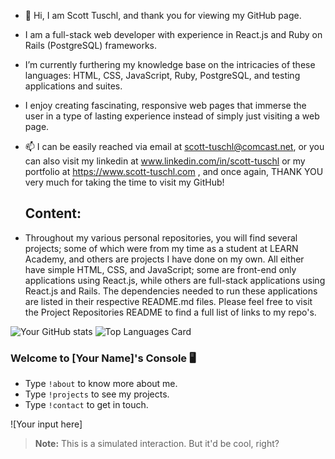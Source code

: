 - 👋 Hi, I am Scott Tuschl, and thank you for viewing my GitHub page.
-  I am a full-stack web developer with experience in React.js and Ruby on Rails (PostgreSQL) frameworks.
-  I’m currently furthering my knowledge base on the intricacies of these languages: HTML, CSS, JavaScript, Ruby, PostgreSQL, and testing applications and suites.
-  I enjoy creating fascinating, responsive web pages that immerse the user in a type of lasting experience instead of simply just visiting a web page.
- 📫 I can be easily reached via email at scott-tuschl@comcast.net, or you can also visit my linkedin at www.linkedin.com/in/scott-tuschl or my portfolio at https://www.scott-tuschl.com , and once again, THANK YOU very much for taking the time to visit my GitHub!

  ## Content:
  
-  Throughout my various personal repositories, you will find several projects; some of which were from my time as a student at LEARN Academy, and others are projects I have done on my own. All either have simple HTML, CSS, and JavaScript; some are front-end only applications using React.js, while others are full-stack applications using React.js and Rails. The dependencies needed to run these applications are listed in their respective README.md files.  Please feel free to visit the Project Repositories README to find a full list of links to my repo's.  

![Your GitHub stats](https://github-readme-stats.vercel.app/api?username=scott198989&show_icons=true&theme=THEME_NAME)
![Top Languages Card](https://github-readme-stats.vercel.app/api/top-langs/?username=scott198989&layout=compact&theme=THEME_NAME)
### Welcome to [Your Name]'s Console 🖥️

- Type `!about` to know more about me.
- Type `!projects` to see my projects.
- Type `!contact` to get in touch.

![Your input here]

> **Note:** This is a simulated interaction. But it'd be cool, right?
